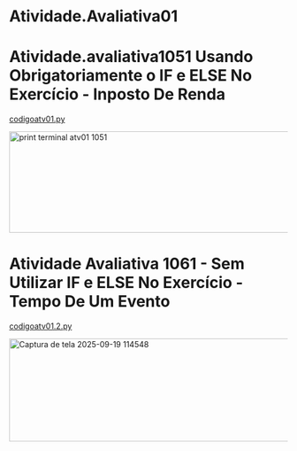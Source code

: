 # Atividade.Avaliativa01

# Atividade.avaliativa1051 Usando Obrigatoriamente o IF e ELSE No Exercício - Inposto De Renda

[codigoatv01.py](https://github.com/user-attachments/files/22429803/codigoatv01.py)

<img width="1404" height="183" alt="print terminal atv01 1051" src="https://github.com/user-attachments/assets/4270e248-3835-45af-b095-6bf7711fb324" />

# Atividade Avaliativa 1061 - Sem Utilizar IF e ELSE No Exercício - Tempo De Um Evento

[codigoatv01.2.py](https://github.com/user-attachments/files/22429579/codigoatv01.2.py)

<img width="1354" height="186" alt="Captura de tela 2025-09-19 114548" src="https://github.com/user-attachments/assets/6b335f5a-5976-4eac-b2ec-bddf902181ab" />
